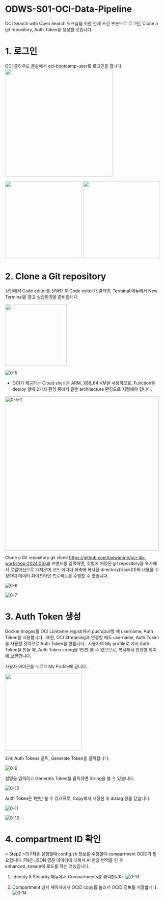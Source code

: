 # ODWS-S01-OCI-Data-Pipeline

OCI Search with Open Search 워크샵을 위한 전제 조건 부분으로 로그인, Clone a git repository, Auth Token을 생성할 것입니다.

# 1. 로그인 
OCI 클라우드 콘솔에서 oci-bootcamp-user로 로그인을 합니다. 
<img src="https://github.com/oraclekr-data-platform/ODWS-S01-OCI-data-pipeline/assets/150219167/6573ff36-e277-4e3a-997d-7b81603727a3" height="350px"></p>



<img src="https://github.com/oraclekr-data-platform/ODWS-S01-OCI-data-pipeline/assets/150219167/2a1afa3b-532d-4702-8e8e-4ce2eb5bcb5c" height="250px">
<img src="https://github.com/oraclekr-data-platform/ODWS-S01-OCI-data-pipeline/assets/150219167/3f40ebb8-a19e-43be-80c0-9a93818580df" height="250px"></p>


# 2. Clone a Git repository 
상단에서 Code editor를 선택한 후 Code editor가 열리면, Terminal 메뉴에서 New Terminal을 열고 실습환경을 준비합니다.


<img src="https://github.com/oraclekr-data-platform/ODWS-S01-OCI-data-pipeline/assets/150219167/955da1a1-9d22-4eab-9bd8-d12a1c67da08" height="200px"></p>

![0-5](https://github.com/oraclekr-data-platform/ODWS-S01-OCI-data-pipeline/assets/150219167/c2a13718-29cb-48f9-966b-d0335c2eb23f)</p>

* OCI가 제공하는 Cloud shell 은 ARM, X86_64 VM을 사용하므로, Function을 deploy 할때 2가지 환경 중에서 같은 architecture 환경으로 지정해야 합니다. 
<img width="500" alt="0-5-1" src="https://github.com/oraclekr-data-platform/ODWS-S01-OCI-data-pipeline/assets/150219167/d6c5ceb2-2eb7-4990-9f97-2a1996653838">

Clone a Git repository
git clone https://github.com/taewanme/oci-dp-workshop-2024.06.git  커맨드를 입력하면, 깃헙에 저장된 git repository을 복사해서 로컬머신으로 가져오며 코드 에디터 좌측에 복사된 directory(track01)의 내용을 수정하여 데이터 파이프라인 프로젝트를 수행할 수 있습니다.

![0-6](https://github.com/oraclekr-data-platform/ODWS-S01-OCI-data-pipeline/assets/150219167/79839e7b-7657-4708-b841-4a39516283f1)

![0-7](https://github.com/oraclekr-data-platform/ODWS-S01-OCI-data-pipeline/assets/150219167/0b7eb0cf-2147-4e66-a216-e71b24be9d78)


# 3. Auth Token 생성
Docker images를 OCI container registr에서 push/pull할 때 username, Auth Token을 사용합니다.  또한, OCI Streaming과 연결할 때도 username, Auth Token을 사용할 것이므로 Auth Token을 만듭니다.  사용자의 My profile로 가서 Auth Token을 만들 때, Auth Token string을 1번만 볼 수 있으므로, 복사해서 안전한 위치에 보관합니다.

사용자 아이콘을 누르고 My Profile에 갑니다.

<img src="https://github.com/oraclekr-data-platform/ODWS-S01-OCI-data-pipeline/assets/150219167/4c68aa81-53b4-45d4-800f-10c614775263" height="250px"></p>
 

좌측 Auth Tokens 클릭, Generate Token을 클릭합니다.

  ![0-9](https://github.com/oraclekr-data-platform/ODWS-S01-OCI-data-pipeline/assets/150219167/9c5e4fab-fdc5-4cc0-ac3c-b026af7c1772)

설명을 입력하고 Generate Token을 클릭하면 String을 볼 수 있습니다.

  ![0-10](https://github.com/oraclekr-data-platform/ODWS-S01-OCI-data-pipeline/assets/150219167/1b316826-18ff-4c8d-8e07-e817b59ece6a)

Auth Token은 1번만 볼 수 있으므로, Copy해서 저장한 후 dialog 창을 닫습니다.

![0-11](https://github.com/oraclekr-data-platform/ODWS-S01-OCI-data-pipeline/assets/150219167/719b7960-edeb-4613-805e-f94df8baa466)

![0-12](https://github.com/oraclekr-data-platform/ODWS-S01-OCI-data-pipeline/assets/150219167/4e0dee64-3df9-4aca-9f05-c653e5a5ca42)


# 4. compartment ID 확인
< Step2 >의 FN을 실행할때 config.sh 정보를 수정할때 compartment OCID가 필요합니다. FN은  JSON 영문 데이터에 대해서 AI 한글 번역을 한 후 enhanced_stream에 로드를 하는 기능입니다.


1.   Identity & Security 메뉴에서 Compartments를 클릭합니다.
![0-13](https://github.com/oraclekr-data-platform/ODWS-S01-OCI-data-pipeline/assets/150219167/e7d11396-b7fd-41ee-93b3-f652f293bfb4)


2.  Compartment 상세 페이지에서  OCID  copy를 눌러서 OCID 정보를 저장합니다.
![0-14](https://github.com/oraclekr-data-platform/ODWS-S01-OCI-data-pipeline/assets/150219167/70f372d6-ef2f-4a52-83f2-004cfb2b19ea)





